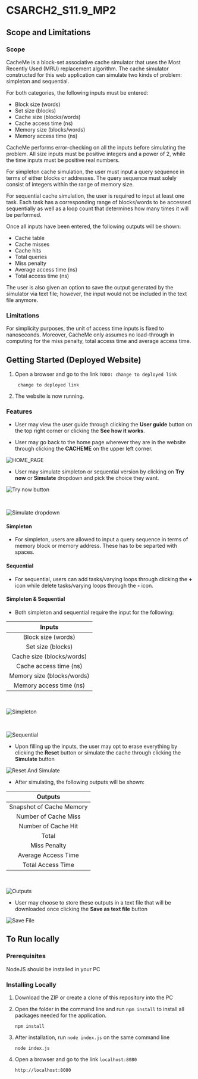 # CSARCH2_S11.9_MP2

## Scope and Limitations

### Scope
CacheMe is a block-set associative cache simulator that uses the Most Recently Used (MRU) replacement algorithm. The cache simulator constructed for this web application can simulate two kinds of problem: simpleton and sequential. 

For both categories, the following inputs must be entered:
- Block size (words)
- Set size (blocks)
- Cache size (blocks/words)
- Cache access time (ns)
- Memory size (blocks/words)
- Memory access time (ns)

CacheMe performs error-checking on all the inputs before simulating the problem. All size inputs must be positive integers and a power of 2, while the time inputs must be positive real numbers. 

For simpleton cache simulation, the user must input a query sequence in terms of either blocks or addresses. The query sequence must solely consist of integers within the range of memory size. 

For sequential cache simulation, the user is required to input at least one task. Each task has a corresponding range of blocks/words to be accessed sequentially as well as a loop count that determines how many times it will be performed.  

Once all inputs have been entered, the following outputs will be shown:
- Cache table
- Cache misses
- Cache hits
- Total queries
- Miss penalty
- Average access time (ns)
- Total access time (ns)

The user is also given an option to save the output generated by the simulator via text file; however, the input would not be included in the text file anymore.

### Limitations
For simplicity purposes, the unit of access time inputs is fixed to nanoseconds. Moreover, CacheMe only assumes no load-through in computing for the miss penalty, total access time and average access time.

## Getting Started (Deployed Website)

1. Open a browser and go to the link `TODO: change to deployed link`
    ```
     change to deployed link
    ```

2. The website is now running.

### Features

* User may view the user guide through clicking the **User guide** button on the top right corner or clicking the **See how it works**. 

* User may go back to the home page wherever they are in the website through clicking the **CACHEME** on the upper left corner.

![HOME_PAGE](https://user-images.githubusercontent.com/49770088/106138095-a7a4e880-61a6-11eb-93f0-1a468284ab2e.png)

* User may simulate simpleton or sequential version by clicking on **Try now** or **Simulate** dropdown and pick the choice they want.

![Try now button](https://user-images.githubusercontent.com/49770088/106138394-0e2a0680-61a7-11eb-91b7-eafdf0d4853f.png)

<br>

![Simulate dropdown](https://user-images.githubusercontent.com/49770088/106138408-11bd8d80-61a7-11eb-8efa-88d7fa4ac6c6.png)

#### Simpleton

* For simpleton, users are allowed to input a query sequence in terms of memory block or memory address. These has to be separted with spaces.


#### Sequential

* For sequential, users can add tasks/varying loops through clicking the **+** icon while delete tasks/varying loops through the **-** icon. 

#### Simpleton & Sequential

* Both simpleton and sequential require the input for the following:

|            Inputs             |
| :---------------------------: |
| Block size  (words)           |
| Set size (blocks)             |
| Cache size (blocks/words)     |
| Cache access time (ns)        |
| Memory size (blocks/words)    |
| Memory access time (ns)       |

<br>

![Simpleton](https://user-images.githubusercontent.com/49770088/106139180-15054900-61a8-11eb-9f72-8e176e2ede50.png)

<br>

![Sequential](https://user-images.githubusercontent.com/49770088/106139118-fd2dc500-61a7-11eb-9c26-d46054cacd1f.png)

* Upon filling up the inputs, the user may opt to erase everything by clicking the **Reset** button or simulate the cache through clicking the **Simulate** button

![Reset And Simulate](https://user-images.githubusercontent.com/49770088/106139403-585fb780-61a8-11eb-974a-8949bcde7b6d.png)

* After simulating, the following outputs will be shown:

|          Outputs          |
| :------------------------:|
| Snapshot of Cache Memory  |
| Number of Cache Miss      |
| Number of Cache Hit       |
| Total                     |
| Miss Penalty              |
| Average Access Time       |
| Total Access Time         |

<br> 

![Outputs](https://user-images.githubusercontent.com/49770088/106140187-64984480-61a9-11eb-94e8-4de7e2630657.png)

* User may choose to store these outputs in a text file that will be downloaded once clicking the **Save as text file** button

![Save File](https://user-images.githubusercontent.com/49770088/106140246-7aa60500-61a9-11eb-973d-398b0f1b6ad6.png)

## To Run locally

### Prerequisites

NodeJS should be installed in your PC

### Installing Locally

1. Download the ZIP or create a clone of this repository into the PC

2. Open the folder in the command line and run `npm install` to install all packages needed for the application.
    ```
    npm install
    ```
3. After installation, run `node index.js` on the same command line
    ```
    node index.js
    ```
4. Open a browser and go to the link `localhost:8080`
    ```
    http://localhost:8080
    ```
